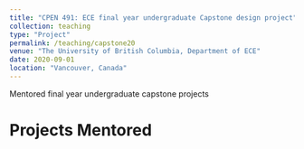 ```yaml
---
title: "CPEN 491: ECE final year undergraduate Capstone design project"
collection: teaching
type: "Project"
permalink: /teaching/capstone20
venue: "The University of British Columbia, Department of ECE"
date: 2020-09-01
location: "Vancouver, Canada"
---
```


Mentored final year undergraduate capstone projects

Projects Mentored
======